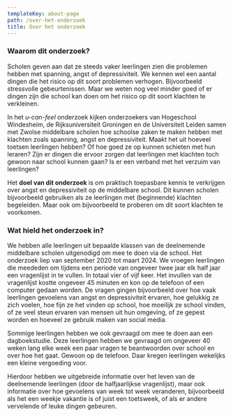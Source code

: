 ```yaml
---
templateKey: about-page
path: /over-het-onderzoek
title: Over het onderzoek
---
```

### Waarom dit onderzoek?

Scholen geven aan dat ze steeds vaker leerlingen zien die problemen hebben met spanning, angst of depressiviteit. We kennen wel een aantal dingen die het risico op dit soort problemen verhogen. Bijvoorbeeld stressvolle gebeurtenissen. Maar we weten nog veel minder goed of er dingen zijn die school kan doen om het risico op dit soort klachten te verkleinen. 

In het *u-can-feel* onderzoek kijken onderzoekers van Hogeschool Windesheim, de Rijksuniversiteit Groningen en de Universiteit Leiden samen met Zwolse middelbare scholen hoe schoolse zaken te maken hebben met klachten zoals spanning, angst en depressiviteit. Maakt het uit hoeveel toetsen leerlingen hebben? Of hoe goed ze op kunnen schieten met hun leraren? Zijn er dingen die ervoor zorgen dat leerlingen met klachten toch gewoon naar school kunnen gaan? Is er een verband met het verzuim van leerlingen?

Het **doel van dit onderzoek** is om praktisch toepasbare kennis te verkrijgen over angst en depressiviteit op de middelbare school. Dit kunnen scholen bijvoorbeeld gebruiken als ze leerlingen met (beginnende) klachten begeleiden. Maar ook om bijvoorbeeld te proberen om dit soort klachten te voorkomen.

### W﻿at hield het onderzoek in?

We hebben alle leerlingen uit bepaalde klassen van de deelnemende middelbare scholen uitgenodigd om mee te doen via de school. Het onderzoek liep van september 2020 tot maart 2024. We vroegen leerlingen die meededen om tijdens een periode van ongeveer twee jaar elk half jaar een vragenlijst in te vullen. In totaal vier of vijf keer. Het invullen van de vragenlijst kostte ongeveer 45 minuten en kon op de telefoon of een computer gedaan worden. De vragen gingen bijvoorbeeld over hoe vaak leerlingen gevoelens van angst en depressiviteit ervaren, hoe gelukkig ze zich voelen, hoe fijn ze het vinden op school, hoe moeilijk ze school vinden, of ze veel steun ervaren van mensen uit hun omgeving, of ze gepest worden en hoeveel ze gebruik maken van social media. 

S﻿ommige leerlingen hebben we ook gevraagd om mee te doen aan een dagboekstudie. Deze leerlingen hebben we gevraagd om ongeveer 40 weken lang elke week een paar vragen te beantwoorden over school en over hoe het gaat. Gewoon op de telefoon. Daar kregen leerlingen wekelijks een kleine vergoeding voor.

H﻿ierdoor hebben we uitgebreide informatie over het leven van de deelnemende leerlingen (door de halfjaarlijkse vragenlijst), maar ook informatie over hoe gevoelens van week tot week veranderen, bijvoorbeeld als het een weekje vakantie is of juist een toetsweek, of als er andere vervelende of leuke dingen gebeuren.